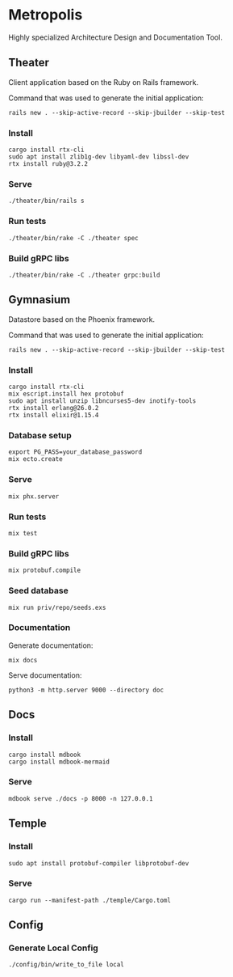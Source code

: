 # Metropolis
Highly specialized Architecture Design and Documentation Tool.

## Theater
Client application based on the Ruby on Rails framework.

Command that was used to generate the initial application:
```
rails new . --skip-active-record --skip-jbuilder --skip-test
```

### Install
```
cargo install rtx-cli
sudo apt install zlib1g-dev libyaml-dev libssl-dev
rtx install ruby@3.2.2
```

### Serve
```
./theater/bin/rails s
```

### Run tests
```
./theater/bin/rake -C ./theater spec
```

### Build gRPC libs
```
./theater/bin/rake -C ./theater grpc:build
```

## Gymnasium
Datastore based on the Phoenix framework.

Command that was used to generate the initial application:
```
rails new . --skip-active-record --skip-jbuilder --skip-test
```

### Install
```
cargo install rtx-cli
mix escript.install hex protobuf
sudo apt install unzip libncurses5-dev inotify-tools
rtx install erlang@26.0.2
rtx install elixir@1.15.4
```

### Database setup
```
export PG_PASS=your_database_password
mix ecto.create
```

### Serve
```
mix phx.server
```

### Run tests
```
mix test
```

### Build gRPC libs
```
mix protobuf.compile
```

### Seed database
```
mix run priv/repo/seeds.exs
```

### Documentation
Generate documentation:
```
mix docs
```

Serve documentation:
```
python3 -m http.server 9000 --directory doc
```

## Docs

### Install
```
cargo install mdbook
cargo install mdbook-mermaid
```

### Serve
```
mdbook serve ./docs -p 8000 -n 127.0.0.1
```

## Temple

### Install
```
sudo apt install protobuf-compiler libprotobuf-dev
```

### Serve
```
cargo run --manifest-path ./temple/Cargo.toml
```

## Config

### Generate Local Config
```
./config/bin/write_to_file local
```
